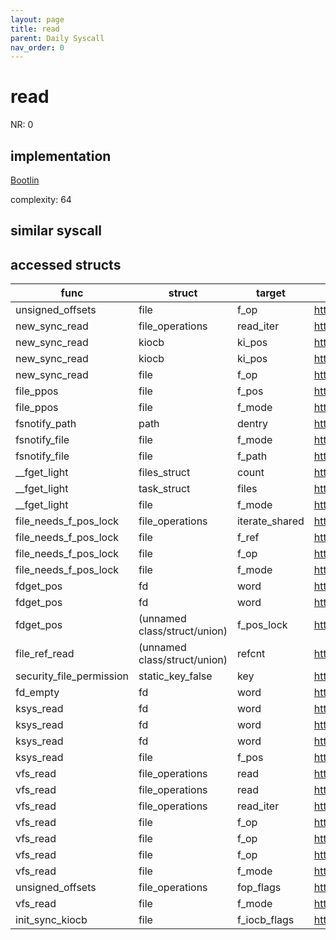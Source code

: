 ```yaml
---
layout: page
title: read
parent: Daily Syscall
nav_order: 0
---
```

        

# read
NR: 0

## implementation
[Bootlin](https://elixir.bootlin.com/linux/v6.14.7/source/fs/read_write.c#L715)

complexity: 64


## similar syscall


## accessed structs

|func|struct|target|location|has_read|has_write|
|--|--|--|--|--|--|
|unsigned_offsets|file|f_op|https://elixir.bootlin.com/linux/v6.14.7/source/fs/read_write.c#L39|true|true|
|new_sync_read|file_operations|read_iter|https://elixir.bootlin.com/linux/v6.14.7/source/fs/read_write.c#L484|true|true|
|new_sync_read|kiocb|ki_pos|https://elixir.bootlin.com/linux/v6.14.7/source/fs/read_write.c#L487|true|true|
|new_sync_read|kiocb|ki_pos|https://elixir.bootlin.com/linux/v6.14.7/source/fs/read_write.c#L481|false|false|
|new_sync_read|file|f_op|https://elixir.bootlin.com/linux/v6.14.7/source/fs/read_write.c#L484|true|true|
|file_ppos|file|f_pos|https://elixir.bootlin.com/linux/v6.14.7/source/fs/read_write.c#L694|false|false|
|file_ppos|file|f_mode|https://elixir.bootlin.com/linux/v6.14.7/source/fs/read_write.c#L694|true|true|
|fsnotify_path|path|dentry|https://elixir.bootlin.com/linux/v6.14.7/source/include/linux/fsnotify.h#L113|true|true|
|fsnotify_file|file|f_mode|https://elixir.bootlin.com/linux/v6.14.7/source/include/linux/fsnotify.h#L124|true|true|
|fsnotify_file|file|f_path|https://elixir.bootlin.com/linux/v6.14.7/source/include/linux/fsnotify.h#L127|false|false|
|__fget_light|files_struct|count|https://elixir.bootlin.com/linux/v6.14.7/source/fs/file.c#L1154|false|false|
|__fget_light|task_struct|files|https://elixir.bootlin.com/linux/v6.14.7/source/fs/file.c#L1142|true|true|
|__fget_light|file|f_mode|https://elixir.bootlin.com/linux/v6.14.7/source/fs/file.c#L1156|true|true|
|file_needs_f_pos_lock|file_operations|iterate_shared|https://elixir.bootlin.com/linux/v6.14.7/source/fs/file.c#L1190|true|true|
|file_needs_f_pos_lock|file|f_ref|https://elixir.bootlin.com/linux/v6.14.7/source/fs/file.c#L1190|false|false|
|file_needs_f_pos_lock|file|f_op|https://elixir.bootlin.com/linux/v6.14.7/source/fs/file.c#L1190|true|true|
|file_needs_f_pos_lock|file|f_mode|https://elixir.bootlin.com/linux/v6.14.7/source/fs/file.c#L1189|true|true|
|fdget_pos|fd|word|https://elixir.bootlin.com/linux/v6.14.7/source/fs/file.c#L1199|true|true|
|fdget_pos|fd|word|https://elixir.bootlin.com/linux/v6.14.7/source/fs/file.c#L1196|true|true|
|fdget_pos|(unnamed class/struct/union)|f_pos_lock|https://elixir.bootlin.com/linux/v6.14.7/source/fs/file.c#L1200|false|false|
|file_ref_read|(unnamed class/struct/union)|refcnt|https://elixir.bootlin.com/linux/v6.14.7/source/include/linux/file_ref.h#L171|false|false|
|security_file_permission|static_key_false|key|https://elixir.bootlin.com/linux/v6.14.7/source/security/security.c#L2844|false|false|
|fd_empty|fd|word|https://elixir.bootlin.com/linux/v6.14.7/source/include/linux/file.h#L47|true|true|
|ksys_read|fd|word|https://elixir.bootlin.com/linux/v6.14.7/source/fs/read_write.c#L710|true|true|
|ksys_read|fd|word|https://elixir.bootlin.com/linux/v6.14.7/source/fs/read_write.c#L708|true|true|
|ksys_read|fd|word|https://elixir.bootlin.com/linux/v6.14.7/source/fs/read_write.c#L703|true|true|
|ksys_read|file|f_pos|https://elixir.bootlin.com/linux/v6.14.7/source/fs/read_write.c#L710|false|false|
|vfs_read|file_operations|read|https://elixir.bootlin.com/linux/v6.14.7/source/fs/read_write.c#L563|true|true|
|vfs_read|file_operations|read|https://elixir.bootlin.com/linux/v6.14.7/source/fs/read_write.c#L562|true|true|
|vfs_read|file_operations|read_iter|https://elixir.bootlin.com/linux/v6.14.7/source/fs/read_write.c#L564|true|true|
|vfs_read|file|f_op|https://elixir.bootlin.com/linux/v6.14.7/source/fs/read_write.c#L564|true|true|
|vfs_read|file|f_op|https://elixir.bootlin.com/linux/v6.14.7/source/fs/read_write.c#L563|true|true|
|vfs_read|file|f_op|https://elixir.bootlin.com/linux/v6.14.7/source/fs/read_write.c#L562|true|true|
|vfs_read|file|f_mode|https://elixir.bootlin.com/linux/v6.14.7/source/fs/read_write.c#L551|true|true|
|unsigned_offsets|file_operations|fop_flags|https://elixir.bootlin.com/linux/v6.14.7/source/fs/read_write.c#L39|true|true|
|vfs_read|file|f_mode|https://elixir.bootlin.com/linux/v6.14.7/source/fs/read_write.c#L549|true|true|
|init_sync_kiocb|file|f_iocb_flags|https://elixir.bootlin.com/linux/v6.14.7/source/include/linux/fs.h#L2417|true|true|
